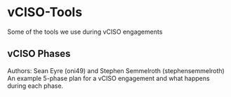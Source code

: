 # vCISO-Tools
Some of the tools we use during vCISO engagements

## vCISO Phases
Authors: Sean Eyre (oni49) and Stephen Semmelroth (stephensemmelroth)
An example 5-phase plan for a vCISO engagement and what happens during each phase. 
